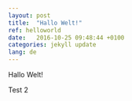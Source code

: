 ```yaml
---
layout: post
title:  "Hallo Welt!"
ref: helloworld
date:   2016-10-25 09:48:44 +0100
categories: jekyll update
lang: de
---
```

Hallo Welt!

Test 2
